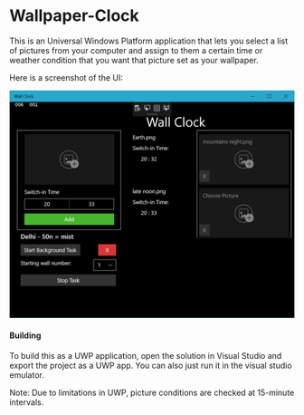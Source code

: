 # Wallpaper-Clock
This is an Universal Windows Platform application that lets you select a list of pictures from your computer and assign to them a certain time or weather condition that you want that picture set as your wallpaper.

Here is a screenshot of the UI:

![wall-clock-screenshot](Screenshots/wallclock_snap.PNG)

#### Building
To build this as a UWP application, open the solution in Visual Studio and export the project as a UWP app. You can also just run it in the visual studio emulator.




Note: Due to limitations in UWP, picture conditions are checked at 15-minute intervals.
